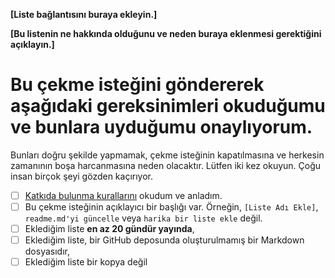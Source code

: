 <!-- Lütfen **kalın** alanları doldurun, çekme isteğini gönderin ve onay kutularını işaretleyin. BU KURALLARDAN HERHANGİ BİRİNİ İHLAL EDERSENİZ HİÇBİR ŞEY GÖNDERMEYİN. -->

**[Liste bağlantısını buraya ekleyin.]**

**[Bu listenin ne hakkında olduğunu ve neden buraya eklenmesi gerektiğini açıklayın.]**


# Bu çekme isteğini göndererek aşağıdaki gereksinimleri okuduğumu ve bunlara uyduğumu onaylıyorum.

Bunları doğru şekilde yapmamak, çekme isteğinin kapatılmasına ve herkesin zamanının boşa harcanmasına neden olacaktır. Lütfen iki kez okuyun. Çoğu insan birçok şeyi gözden kaçırıyor.

- [ ] [Katkıda bulunma kurallarını](https://github.com/bayandin/awesome-awesomeness/blob/master/CONTRIBUTING.md) okudum ve anladım.
- [ ] Bu çekme isteğinin açıklayıcı bir başlığı var. Örneğin, `[Liste Adı Ekle]`, `readme.md'yi güncelle` veya `harika bir liste ekle` değil.
- [ ] Eklediğim liste **en az 20 gündür yayında**,
- [ ] Eklediğim liste, bir GitHub deposunda oluşturulmamış bir Markdown dosyasıdır,
- [ ] Eklediğim liste bir kopya değil
